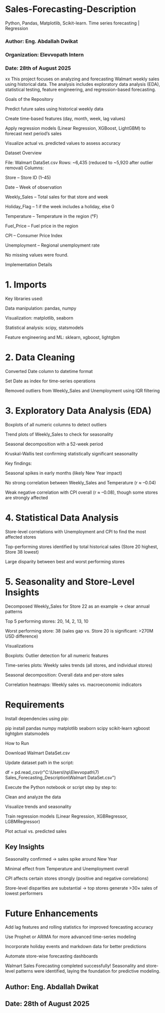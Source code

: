 # Sales-Forecasting-Description
Python, Pandas, Matplotlib, Scikit-learn. Time series forecasting  | Regression

### Author: Eng. Abdallah Dwikat
### Organization: Elevvopath Intern
### Date: 28th of August 2025
xx
This project focuses on analyzing and forecasting Walmart weekly sales using historical data. The analysis includes exploratory data analysis (EDA), statistical testing, feature engineering, and regression-based forecasting.

Goals of the Repository

Predict future sales using historical weekly data

Create time-based features (day, month, week, lag values)

Apply regression models (Linear Regression, XGBoost, LightGBM) to forecast next period’s sales

Visualize actual vs. predicted values to assess accuracy

Dataset Overview

File: Walmart DataSet.csv
Rows: ~6,435 (reduced to ~5,920 after outlier removal)
Columns:

Store – Store ID (1–45)

Date – Week of observation

Weekly_Sales – Total sales for that store and week

Holiday_Flag – 1 if the week includes a holiday, else 0

Temperature – Temperature in the region (°F)

Fuel_Price – Fuel price in the region

CPI – Consumer Price Index

Unemployment – Regional unemployment rate

No missing values were found.

Implementation Details
# 1. Imports

Key libraries used:

Data manipulation: pandas, numpy

Visualization: matplotlib, seaborn

Statistical analysis: scipy, statsmodels

Feature engineering and ML: sklearn, xgboost, lightgbm

# 2. Data Cleaning

Converted Date column to datetime format

Set Date as index for time-series operations

Removed outliers from Weekly_Sales and Unemployment using IQR filtering

# 3. Exploratory Data Analysis (EDA)

Boxplots of all numeric columns to detect outliers

Trend plots of Weekly_Sales to check for seasonality

Seasonal decomposition with a 52-week period

Kruskal-Wallis test confirming statistically significant seasonality

Key findings:

Seasonal spikes in early months (likely New Year impact)

No strong correlation between Weekly_Sales and Temperature (r ≈ –0.04)

Weak negative correlation with CPI overall (r ≈ –0.08), though some stores are strongly affected

# 4. Statistical Data Analysis

Store-level correlations with Unemployment and CPI to find the most affected stores

Top-performing stores identified by total historical sales (Store 20 highest, Store 38 lowest)

Large disparity between best and worst performing stores

# 5. Seasonality and Store-Level Insights

Decomposed Weekly_Sales for Store 22 as an example → clear annual patterns

Top 5 performing stores: 20, 14, 2, 13, 10

Worst performing store: 38 (sales gap vs. Store 20 is significant: >270M USD difference)

Visualizations

Boxplots: Outlier detection for all numeric features

Time-series plots: Weekly sales trends (all stores, and individual stores)

Seasonal decomposition: Overall data and per-store sales

Correlation heatmaps: Weekly sales vs. macroeconomic indicators

# Requirements

Install dependencies using pip:

pip install pandas numpy matplotlib seaborn scipy scikit-learn xgboost lightgbm statsmodels

How to Run

Download Walmart DataSet.csv

Update dataset path in the script:

df = pd.read_csv(r"C:\Users\hp\Elevvopath\7) Sales_Forecasting_Description\Walmart DataSet.csv")


Execute the Python notebook or script step by step to:

Clean and analyze the data

Visualize trends and seasonality

Train regression models (Linear Regression, XGBRegressor, LGBMRegressor)

Plot actual vs. predicted sales

## Key Insights

Seasonality confirmed → sales spike around New Year

Minimal effect from Temperature and Unemployment overall

CPI affects certain stores strongly (positive and negative correlations)

Store-level disparities are substantial → top stores generate >30× sales of lowest performers

# Future Enhancements

Add lag features and rolling statistics for improved forecasting accuracy

Use Prophet or ARIMA for more advanced time-series modeling

Incorporate holiday events and markdown data for better predictions

Automate store-wise forecasting dashboards

Walmart Sales Forecasting completed successfully!
Seasonality and store-level patterns were identified, laying the foundation for predictive modeling.

## Author: Eng. Abdallah Dwikat
## Date: 28th of August 2025
